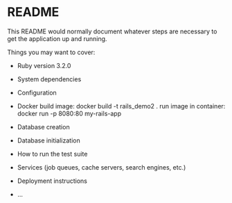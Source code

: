 # README

This README would normally document whatever steps are necessary to get the
application up and running.

Things you may want to cover:

* Ruby version
  3.2.0

* System dependencies

* Configuration

* Docker
  build image:            docker build -t rails_demo2 .
  run image in container: docker run -p 8080:80 my-rails-app

* Database creation

* Database initialization

* How to run the test suite

* Services (job queues, cache servers, search engines, etc.)

* Deployment instructions

* ...
